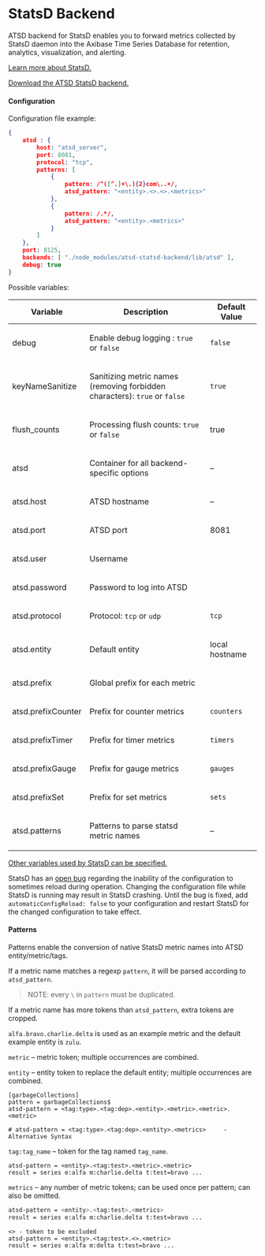 # StatsD Backend

ATSD backend for StatsD enables you to forward metrics collected by StatsD daemon into the Axibase Time Series Database for retention, analytics, visualization, and alerting.

[Learn more about StatsD.](README.md)

[Download the ATSD StatsD backend.](https://github.com/axibase/atsd-statsd-backend)

#### Configuration

Configuration file example:

```json
{
    atsd : {
        host: "atsd_server",
        port: 8081,
        protocol: "tcp",
        patterns: [
            {
                pattern: /^([^.]+\.){2}com\..+/,
                atsd_pattern: "<entity>.<>.<>.<metrics>"
            },
            {
                pattern: /.*/,
                atsd_pattern: "<entity>.<metrics>"
            }
        ]
    },
    port: 8125,
    backends: [ "./node_modules/atsd-statsd-backend/lib/atsd" ],
    debug: true
}
```
Possible variables:

| Variable | Description | Default Value |
| --- | --- | --- |
|  <p>debug</p>  |  <p>Enable debug logging : `true` or `false`</p>  |  <p>`false`</p>  |
|  <p>keyNameSanitize</p>  |  <p>Sanitizing metric names (removing forbidden characters): `true` or `false`</p>  |  <p>`true`</p>  |
|  <p>flush_counts</p>  |  <p>Processing flush counts: `true` or `false`</p>  |  <p>true</p>  |
|  <p>atsd</p>  |  <p>Container for all backend-specific options</p>  |  <p>–</p>  |
|  <p>atsd.host</p>  |  <p>ATSD hostname</p>  |  <p>–</p>  |
|  <p>atsd.port</p>  |  <p>ATSD port</p>  |  <p>8081</p>  |
|  <p>atsd.user</p>  |  <p>Username</p>  |  <p></p>  |
|  <p>atsd.password</p>  |  <p>Password to log into ATSD</p>  |  <p></p>  |
|  <p>atsd.protocol</p>  |  <p>Protocol: `tcp` or `udp`</p>  |  <p>`tcp`</p>  |
|  <p>atsd.entity</p>  |  <p>Default entity</p>  |  <p>local hostname</p>  |
|  <p>atsd.prefix</p>  |  <p>Global prefix for each metric</p>  |  <p></p>  | 
|  <p>atsd.prefixCounter</p>  |  <p>Prefix for counter metrics</p>  |  <p>`counters`</p>  |
|  <p>atsd.prefixTimer</p>  |  <p>Prefix for timer metrics</p>  |  <p>`timers`</p>  |
|  <p>atsd.prefixGauge</p>  |  <p>Prefix for gauge metrics</p>  |  <p>`gauges`</p>  |
|  <p>atsd.prefixSet</p>  |  <p>Prefix for set metrics</p>  |  <p>`sets`</p>  |
|  <p>atsd.patterns</p>  |  <p>Patterns to parse statsd metric names</p>  |  <p>–</p>  |


[Other variables used by StatsD can be specified.](http://github.com/etsy/statsd/blob/master/exampleConfig.js')

StatsD has an [open bug](https://github.com/etsy/statsd/issues/462) regarding the inability of the configuration to sometimes reload during operation. Changing the configuration file while StatsD is running may result in StatsD crashing. Until the bug is fixed, add `automaticConfigReload: false` to your configuration and restart StatsD for the changed configuration to take effect.

#### Patterns

Patterns enable the conversion of native StatsD metric names into ATSD entity/metric/tags.

If a metric name matches a regexp `pattern`, it will be parsed according to `atsd_pattern`.

> NOTE: every `\` in `pattern` must be duplicated.

If a metric name has more tokens than `atsd_pattern`, extra tokens are cropped.

`alfa.bravo.charlie.delta` is used as an example metric and the default example entity is `zulu`.

`metric` – metric token; multiple occurrences are combined.


`entity` – entity token to replace the default entity; multiple occurrences are combined.

```
[garbageCollections]
pattern = garbageCollections$
atsd-pattern = <tag:type>.<tag:dep>.<entity>.<metric>.<metric>.<metric>

# atsd-pattern = <tag:type>.<tag:dep>.<entity>.<metrics>     -Alternative Syntax
```

`tag:tag_name` – token for the tag named `tag_name`.

```
atsd-pattern = <entity>.<tag:test>.<metric>.<metric>
result = series e:alfa m:charlie.delta t:test=bravo ...
```

`metrics` – any number of metric tokens; can be used once per pattern; can also be omitted.

```sh
atsd-pattern = <entity>.<tag:test>.<metrics>
result = series e:alfa m:charlie.delta t:test=bravo ...
```

```
<> - token to be excluded
atsd-pattern = <entity>.<tag:test>.<>.<metric>
result = series e:alfa m:delta t:test=bravo ...
```
